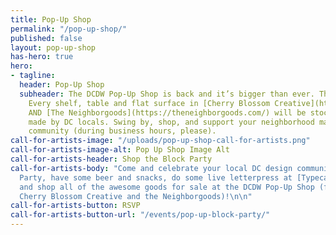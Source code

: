 ```yaml
---
title: Pop-Up Shop
permalink: "/pop-up-shop/"
published: false
layout: pop-up-shop
has-hero: true
hero:
- tagline: 
  header: Pop-Up Shop
  subheader: The DCDW Pop-Up Shop is back and it’s bigger than ever. That’s right.
    Every shelf, table and flat surface in [Cherry Blossom Creative](http://www.cherryblossomworkshop.com/)
    AND [The Neighborgoods](https://theneighborgoods.com/) will be stocked with items
    made by DC locals. Swing by, shop, and support your neighborhood maker and creative
    community (during business hours, please).
call-for-artists-image: "/uploads/pop-up-shop-call-for-artists.png"
call-for-artists-image-alt: Pop Up Shop Image Alt
call-for-artists-header: Shop the Block Party
call-for-artists-body: "Come and celebrate your local DC design community at the Block
  Party, have some beer and snacks, do some live letterpress at [Typecase Industries](http://www.typecaseindustries.com/),
  and shop all of the awesome goods for sale at the DCDW Pop-Up Shop (found inside
  Cherry Blossom Creative and the Neighborgoods)!\n\n"
call-for-artists-button: RSVP
call-for-artists-button-url: "/events/pop-up-block-party/"
---
```


